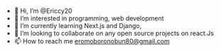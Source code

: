 - 👋 Hi, I’m @Ericcy20
- 👀 I’m interested in programming, web development
- 🌱 I’m currently learning Next.js and Django,
- 💞️ I’m looking to collaborate on any open source projects on react.Js
- 📫 How to reach me eromoboronobun80@gmail.com
